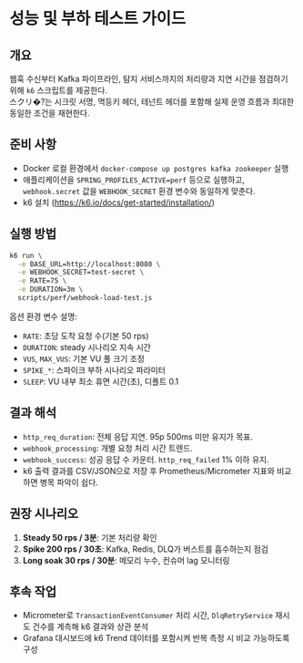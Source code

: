 # 성능 및 부하 테스트 가이드

## 개요

웹훅 수신부터 Kafka 파이프라인, 탐지 서비스까지의 처리량과 지연 시간을 점검하기 위해 `k6` 스크립트를 제공한다.  
스クリ�?는 시크릿 서명, 멱등키 헤더, 테넌트 헤더를 포함해 실제 운영 흐름과 최대한 동일한 조건을 재현한다.

## 준비 사항

- Docker 로컬 환경에서 `docker-compose up postgres kafka zookeeper` 실행
- 애플리케이션을 `SPRING_PROFILES_ACTIVE=perf` 등으로 실행하고, `webhook.secret` 값을 `WEBHOOK_SECRET` 환경 변수와 동일하게 맞춘다.
- k6 설치 (https://k6.io/docs/get-started/installation/)

## 실행 방법

```bash
k6 run \
  -e BASE_URL=http://localhost:8080 \
  -e WEBHOOK_SECRET=test-secret \
  -e RATE=75 \
  -e DURATION=3m \
  scripts/perf/webhook-load-test.js
```

옵션 환경 변수 설명:

- `RATE`: 초당 도착 요청 수(기본 50 rps)
- `DURATION`: steady 시나리오 지속 시간
- `VUS`, `MAX_VUS`: 기본 VU 풀 크기 조정
- `SPIKE_*`: 스파이크 부하 시나리오 파라미터
- `SLEEP`: VU 내부 최소 휴면 시간(초), 디폴트 0.1

## 결과 해석

- `http_req_duration`: 전체 응답 지연. 95p 500ms 미만 유지가 목표.
- `webhook_processing`: 개별 요청 처리 시간 트렌드.
- `webhook_success`: 성공 응답 수 카운터. `http_req_failed` 1% 이하 유지.
- k6 출력 결과를 CSV/JSON으로 저장 후 Prometheus/Micrometer 지표와 비교하면 병목 파악이 쉽다.

## 권장 시나리오

1. **Steady 50 rps / 3분**: 기본 처리량 확인
2. **Spike 200 rps / 30초**: Kafka, Redis, DLQ가 버스트를 흡수하는지 점검
3. **Long soak 30 rps / 30분**: 메모리 누수, 컨슈머 lag 모니터링

## 후속 작업

- Micrometer로 `TransactionEventConsumer` 처리 시간, `DlqRetryService` 재시도 건수를 계측해 k6 결과와 상관 분석
- Grafana 대시보드에 k6 Trend 데이터를 포함시켜 반복 측정 시 비교 가능하도록 구성
